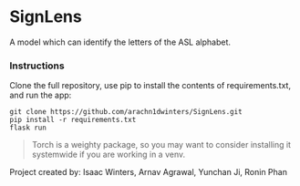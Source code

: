 # SignLens
A model which can identify the letters of the ASL alphabet.

### Instructions
Clone the full repository, use pip to install the contents of requirements.txt, and run the app:
```
git clone https://github.com/arachn1dwinters/SignLens.git
pip install -r requirements.txt
flask run
```

> Torch is a weighty package, so you may want to consider installing it systemwide if you are working in a venv.

Project created by:
Isaac Winters, Arnav Agrawal, Yunchan Ji, Ronin Phan
